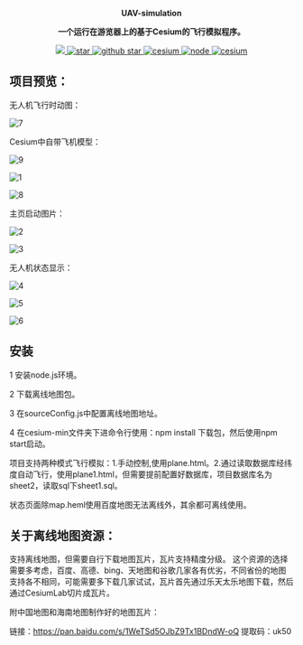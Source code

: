<p align="center">
	<strong>UAV-simulation</strong>
</p>
<p align="center">
	<strong>一个运行在游览器上的基于Cesium的飞行模拟程序。</strong>
</p>
<p align="center">
	<a target="_blank" href="http://www.gnu.org/licenses/gpl-3.0.html">
		<img src="https://img.shields.io/github/license/KivenGood/UAV-simulation" />
	</a>
	<a target="_blank" href='https://gitee.com/KivenGood/uav-simulation'>
		<img src='https://img.shields.io/badge/gitee-UVA--simulation-red' alt='star'/>
	</a>
	<a target="_blank" href='https://github.com/KivenGood/UAV-simulation'>
		<img src="https://img.shields.io/badge/github-UVA--simulation-brightgreen" alt="github star"/>
	</a>
	<a target="_blank" href='https://github.com/CesiumGS/cesium'>
		<img src="https://img.shields.io/badge/Cesium-1.6-brightgreen" alt="cesium"/>
	</a>
	<a target="_blank" href='https://github.com/nodejs/node'>
		<img src="https://img.shields.io/badge/Node.js-10.16-brightgreen" alt="node"/>
	</a>
		<a target="_blank" href='https://www.npmjs.com/'>
		<img src="https://img.shields.io/badge/npm-6.9-orange" alt="cesium"/>
	</a>
</p>

## 项目预览：

无人机飞行时动图：

![7](https://gitee.com/KivenGood/uav-simulation/raw/master/image/7.gif)

Cesium中自带飞机模型：

![9](https://gitee.com/KivenGood/uav-simulation/raw/master/image/9.gif)

![1](https://gitee.com/KivenGood/uav-simulation/raw/master/image/1.png)

![8](https://gitee.com/KivenGood/uav-simulation/raw/master/image/8.png)

主页启动图片：

![2](https://gitee.com/KivenGood/uav-simulation/raw/master/image/2.png)

![3](https://gitee.com/KivenGood/uav-simulation/raw/master/image/3.png)

无人机状态显示：

![4](https://gitee.com/KivenGood/uav-simulation/raw/master/image/4.png)

![5](https://gitee.com/KivenGood/uav-simulation/raw/master/image/5.png)

![6](https://gitee.com/KivenGood/uav-simulation/raw/master/image/6.png)

## 安装
1 安装node.js环境。

2 下载离线地图包。

3 在sourceConfig.js中配置离线地图地址。

4 在cesium-min文件夹下进命令行使用：npm install 下载包，然后使用npm start启动。

项目支持两种模式飞行模拟：1.手动控制,使用plane.html。2.通过读取数据库经纬度自动飞行，使用plane1.html，但需要提前配置好数据库，项目数据库名为sheet2，读取sql下sheet1.sql。

状态页面除map.heml使用百度地图无法离线外，其余都可离线使用。

## 关于离线地图资源：

支持离线地图，但需要自行下载地图瓦片，瓦片支持精度分级。
这个资源的选择需要多考虑，百度、高德、bing、天地图和谷歌几家各有优劣，不同省份的地图支持各不相同，可能需要多下载几家试试，瓦片首先通过乐天太乐地图下载，然后通过CesiumLab切片成瓦片。

附中国地图和海南地图制作好的地图瓦片：

链接：https://pan.baidu.com/s/1WeTSd5OJbZ9Tx1BDndW-oQ 
提取码：uk50 



